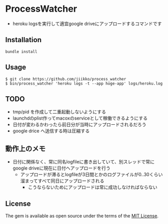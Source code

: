 # ProcessWatcher
* heroku logsを実行して適宜google driveにアップロードするコマンドです

## Installation
`bundle install`

## Usage
```
$ git clone https://github.com/jiikko/process_watcher
$ bin/process_watcher 'heroku logs -t --app hoge-app' logs/heroku.log
```

## TODO
* tmp/pid を作成して二重起動しないようにする
* launchdのplist作ってmacoxのserviceとして稼働できるようにする
* 日付が変わるかわったら前日分が当時にアップロードされるだろう
* google drice へ送信する時は圧縮する

## 動作上のメモ
* 日付に関係なく、常に同名logfileに書き出していて、別スレッドで常にgoogle driveに現在に日付へアップロードを行う
  * アップロードが滞るとlogfileが3日間とかのログファイルが0..30くらい溜まってすべて同日にアップロードされる
    * こうならないためにアップロードは常に成功しなければならない

## License

The gem is available as open source under the terms of the [MIT License](http://opensource.org/licenses/MIT).
